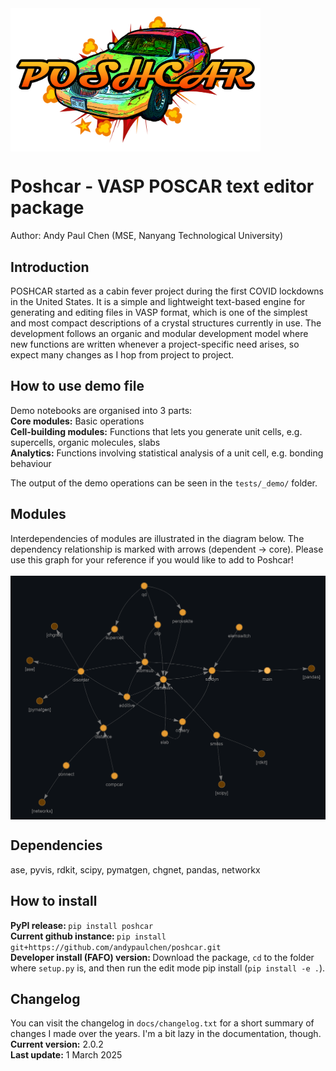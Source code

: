 <img src="graphics/POSHCAR-LOGO.png" width="400" align="center">

# Poshcar - VASP POSCAR text editor package<br>
Author: Andy Paul Chen (MSE, Nanyang Technological University)

## Introduction
POSHCAR started as a cabin fever project during the first COVID lockdowns in the United States. It is a simple and lightweight text-based engine for generating and editing files in VASP format, which is one of the simplest and most compact descriptions of a crystal structures currently in use. The development follows an organic and modular development model where new functions are written whenever a project-specific need arises, so expect many changes as I hop from project to project.

## How to use demo file
Demo notebooks are organised into 3 parts:<br>
**Core modules:** Basic operations<br>
**Cell-building modules:** Functions that lets you generate unit cells, e.g. supercells, organic molecules, slabs<br>
**Analytics:** Functions involving statistical analysis of a unit cell, e.g. bonding behaviour<br>

The output of the demo operations can be seen in the `tests/_demo/` folder.

## Modules
Interdependencies of modules are illustrated in the diagram below. The dependency relationship is marked with arrows (dependent -> core). Please use this graph for your reference if you would like to add to Poshcar!<br><br>
<img src="graphics/dependencygraph.png" width="700" align="center">

## Dependencies
ase, pyvis, rdkit, scipy, pymatgen, chgnet, pandas, networkx

## How to install
<b>PyPI release: </b>`pip install poshcar`<br>
<b>Current github instance: </b>`pip install git+https://github.com/andypaulchen/poshcar.git`<br>
<b>Developer install (FAFO) version: </b>Download the package, `cd` to the folder where `setup.py` is, and then run the edit mode pip install (`pip install -e .`).<br>

## Changelog
You can visit the changelog in `docs/changelog.txt` for a short summary of changes I made over the years. I'm a bit lazy in the documentation, though.<br>
**Current version:** 2.0.2<br>
**Last update:** 1 March 2025

